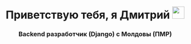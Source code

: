 <h1 align="center">Приветствую тебя, я Дмитрий
<img src="https://github.com/blackcater/blackcater/raw/main/images/Hi.gif" height="32"/></h1>
<h3 align="center">Backend разработчик (Django) с Молдовы (ПМР)</h3>

